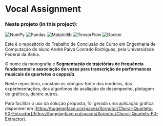 # **Vocal Assignment**

### Neste projeto (in this project):
![NumPy](https://img.shields.io/badge/numpy-%23013243.svg?style=for-the-badge&logo=numpy&logoColor=white)
![Pandas](https://img.shields.io/badge/pandas-%23150458.svg?style=for-the-badge&logo=pandas&logoColor=white)
![Matplotlib](https://img.shields.io/badge/Matplotlib-%23ffffff.svg?style=for-the-badge&logo=Matplotlib&logoColor=black)
![TensorFlow](https://img.shields.io/badge/TensorFlow-%23FF6F00.svg?style=for-the-badge&logo=TensorFlow&logoColor=white)
![Docker](https://img.shields.io/badge/docker-%230db7ed.svg?style=for-the-badge&logo=docker&logoColor=white)

Este é o repositório do Trabalho de Conclusão de Curso em Engenharia de Computação do aluno André Paiva Conrado Rodrigues, pela Universidade Federal da Bahia.

O nome da monografia é **Segmentação de trajetórias de frequência fundamental e associação de vozes para transcrição de performances musicais de quartetos *a cappella***.

Neste repositório, constam os códigos-fonte dos modelos, das experimentações, dos algoritmos de avaliação de desempenho, plotagem de gráficos, dentre outros.

Para facilitar o uso da solução proposta, foi gerada uma aplicação gráfica disponível em [https://huggingface.co/spaces/Xornotor/Choral-Quartets-F0-Extractor](https://huggingface.co/spaces/Xornotor/Choral-Quartets-F0-Extractor).
